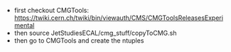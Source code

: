- first checkout CMGTools: https://twiki.cern.ch/twiki/bin/viewauth/CMS/CMGToolsReleasesExperimental
- then source JetStudiesECAL/cmg_stuff/copyToCMG.sh
- then go to CMGTools and create the ntuples
